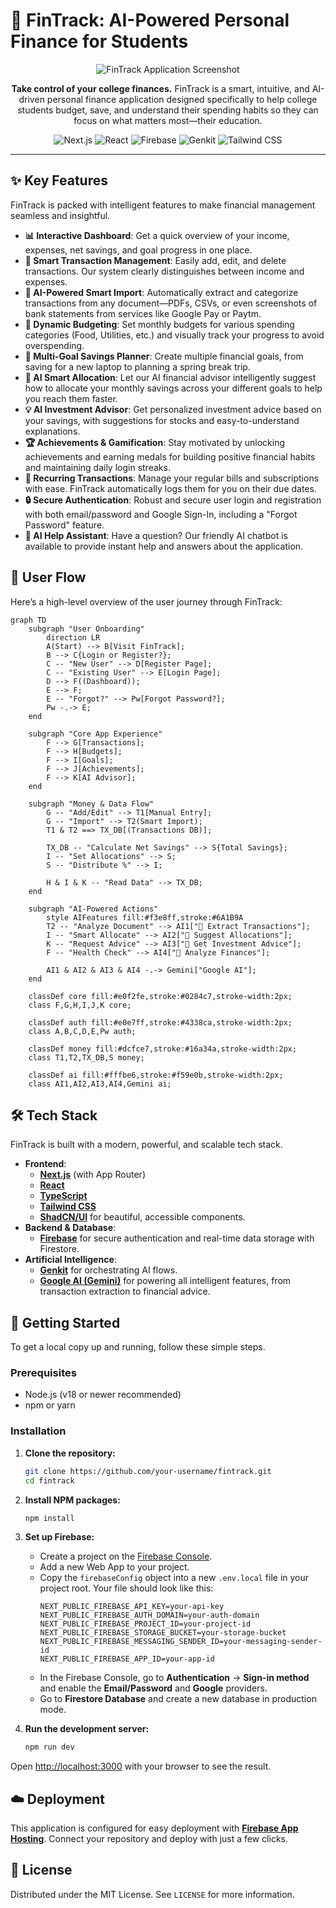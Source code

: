 # 💸 FinTrack: AI-Powered Personal Finance for Students

<p align="center">
  <img src="https://placehold.co/700x350.png" alt="FinTrack Application Screenshot" data-ai-hint="app screenshot" />
</p>

<p align="center">
  <strong>Take control of your college finances.</strong> FinTrack is a smart, intuitive, and AI-driven personal finance application designed specifically to help college students budget, save, and understand their spending habits so they can focus on what matters most—their education.
</p>

<p align="center">
  <img src="https://img.shields.io/badge/Next.js-000000?style=for-the-badge&logo=nextdotjs&logoColor=white" alt="Next.js">
  <img src="https://img.shields.io/badge/React-20232A?style=for-the-badge&logo=react&logoColor=61DAFB" alt="React">
  <img src="https://img.shields.io/badge/Firebase-FFCA28?style=for-the-badge&logo=firebase&logoColor=black" alt="Firebase">
  <img src="https://img.shields.io/badge/Genkit-6A1B9A?style=for-the-badge" alt="Genkit">
  <img src="https://img.shields.io/badge/Tailwind_CSS-38B2AC?style=for-the-badge&logo=tailwind-css&logoColor=white" alt="Tailwind CSS">
</p>

---

## ✨ Key Features

FinTrack is packed with intelligent features to make financial management seamless and insightful.

- **📊 Interactive Dashboard**: Get a quick overview of your income, expenses, net savings, and goal progress in one place.
- **💸 Smart Transaction Management**: Easily add, edit, and delete transactions. Our system clearly distinguishes between income and expenses.
- **🤖 AI-Powered Smart Import**: Automatically extract and categorize transactions from any document—PDFs, CSVs, or even screenshots of bank statements from services like Google Pay or Paytm.
- **🎯 Dynamic Budgeting**: Set monthly budgets for various spending categories (Food, Utilities, etc.) and visually track your progress to avoid overspending.
- **🌱 Multi-Goal Savings Planner**: Create multiple financial goals, from saving for a new laptop to planning a spring break trip.
- **🧠 AI Smart Allocation**: Let our AI financial advisor intelligently suggest how to allocate your monthly savings across your different goals to help you reach them faster.
- **💡 AI Investment Advisor**: Get personalized investment advice based on your savings, with suggestions for stocks and easy-to-understand explanations.
- **🏆 Achievements & Gamification**: Stay motivated by unlocking achievements and earning medals for building positive financial habits and maintaining daily login streaks.
- **🔄 Recurring Transactions**: Manage your regular bills and subscriptions with ease. FinTrack automatically logs them for you on their due dates.
- **🔒 Secure Authentication**: Robust and secure user login and registration with both email/password and Google Sign-In, including a "Forgot Password" feature.
- **💬 AI Help Assistant**: Have a question? Our friendly AI chatbot is available to provide instant help and answers about the application.

## 🌊 User Flow

Here’s a high-level overview of the user journey through FinTrack:

```mermaid
graph TD
    subgraph "User Onboarding"
        direction LR
        A(Start) --> B[Visit FinTrack];
        B --> C{Login or Register?};
        C -- "New User" --> D[Register Page];
        C -- "Existing User" --> E[Login Page];
        D --> F((Dashboard));
        E --> F;
        E -- "Forgot?" --> Pw[Forgot Password?];
        Pw -.-> E;
    end

    subgraph "Core App Experience"
        F --> G[Transactions];
        F --> H[Budgets];
        F --> I[Goals];
        F --> J[Achievements];
        F --> K[AI Advisor];
    end

    subgraph "Money & Data Flow"
        G -- "Add/Edit" --> T1[Manual Entry];
        G -- "Import" --> T2(Smart Import);
        T1 & T2 ==> TX_DB[(Transactions DB)];
        
        TX_DB -- "Calculate Net Savings" --> S{Total Savings};
        I -- "Set Allocations" --> S;
        S -- "Distribute %" --> I;
        
        H & I & K -- "Read Data" --> TX_DB;
    end

    subgraph "AI-Powered Actions"
        style AIFeatures fill:#f3e8ff,stroke:#6A1B9A
        T2 -- "Analyze Document" --> AI1["🤖 Extract Transactions"];
        I -- "Smart Allocate" --> AI2["🤖 Suggest Allocations"];
        K -- "Request Advice" --> AI3["🤖 Get Investment Advice"];
        F -- "Health Check" --> AI4["🤖 Analyze Finances"];
        
        AI1 & AI2 & AI3 & AI4 -.-> Gemini["Google AI"];
    end

    classDef core fill:#e0f2fe,stroke:#0284c7,stroke-width:2px;
    class F,G,H,I,J,K core;
    
    classDef auth fill:#e0e7ff,stroke:#4338ca,stroke-width:2px;
    class A,B,C,D,E,Pw auth;
    
    classDef money fill:#dcfce7,stroke:#16a34a,stroke-width:2px;
    class T1,T2,TX_DB,S money;
    
    classDef ai fill:#fffbe6,stroke:#f59e0b,stroke-width:2px;
    class AI1,AI2,AI3,AI4,Gemini ai;
```

## 🛠️ Tech Stack

FinTrack is built with a modern, powerful, and scalable tech stack.

- **Frontend**:
  - [**Next.js**](https://nextjs.org/) (with App Router)
  - [**React**](https://react.dev/)
  - [**TypeScript**](https://www.typescriptlang.org/)
  - [**Tailwind CSS**](https://tailwindcss.com/)
  - [**ShadCN/UI**](https://ui.shadcn.com/) for beautiful, accessible components.
- **Backend & Database**:
  - [**Firebase**](https://firebase.google.com/) for secure authentication and real-time data storage with Firestore.
- **Artificial Intelligence**:
  - [**Genkit**](https://firebase.google.com/docs/genkit) for orchestrating AI flows.
  - [**Google AI (Gemini)**](https://ai.google/) for powering all intelligent features, from transaction extraction to financial advice.

## 🚀 Getting Started

To get a local copy up and running, follow these simple steps.

### Prerequisites

- Node.js (v18 or newer recommended)
- npm or yarn

### Installation

1. **Clone the repository:**
   ```sh
   git clone https://github.com/your-username/fintrack.git
   cd fintrack
   ```

2. **Install NPM packages:**
   ```sh
   npm install
   ```

3. **Set up Firebase:**
   - Create a project on the [Firebase Console](https://console.firebase.google.com/).
   - Add a new Web App to your project.
   - Copy the `firebaseConfig` object into a new `.env.local` file in your project root. Your file should look like this:
     ```env
     NEXT_PUBLIC_FIREBASE_API_KEY=your-api-key
     NEXT_PUBLIC_FIREBASE_AUTH_DOMAIN=your-auth-domain
     NEXT_PUBLIC_FIREBASE_PROJECT_ID=your-project-id
     NEXT_PUBLIC_FIREBASE_STORAGE_BUCKET=your-storage-bucket
     NEXT_PUBLIC_FIREBASE_MESSAGING_SENDER_ID=your-messaging-sender-id
     NEXT_PUBLIC_FIREBASE_APP_ID=your-app-id
     ```
   - In the Firebase Console, go to **Authentication** -> **Sign-in method** and enable the **Email/Password** and **Google** providers.
   - Go to **Firestore Database** and create a new database in production mode.

4. **Run the development server:**
   ```sh
   npm run dev
   ```

Open [http://localhost:3000](http://localhost:3000) with your browser to see the result.

## ☁️ Deployment

This application is configured for easy deployment with [**Firebase App Hosting**](https://firebase.google.com/docs/app-hosting). Connect your repository and deploy with just a few clicks.

## 📜 License

Distributed under the MIT License. See `LICENSE` for more information.
